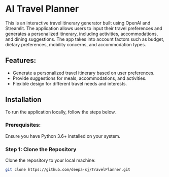# AI Travel Planner

This is an interactive travel itinerary generator built using OpenAI and Streamlit. The application allows users to input their travel preferences and generates a personalized itinerary, including activities, accommodations, and dining suggestions. The app takes into account factors such as budget, dietary preferences, mobility concerns, and accommodation types.

## Features:
- Generate a personalized travel itinerary based on user preferences.
- Provide suggestions for meals, accommodations, and activities.
- Flexible design for different travel needs and interests.

## Installation

To run the application locally, follow the steps below.

### Prerequisites:
Ensure you have Python 3.6+ installed on your system.

### Step 1: Clone the Repository
Clone the repository to your local machine:
```bash
git clone https://github.com/deepa-sj/TravelPlanner.git
